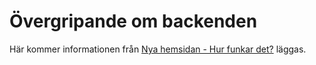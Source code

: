 # Övergripande om backenden

Här kommer informationen från [Nya hemsidan - Hur funkar det?](https://docs.google.com/document/d/1T447S6-wQkiHaMsznp7zZLlhvQuiFR7D7veq_GSpV7w/)
läggas.
